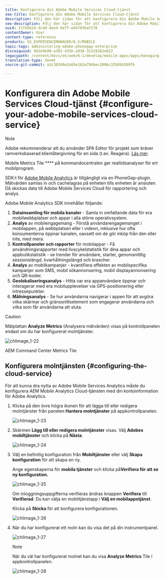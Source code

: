 ```yaml
---
title: Konfigurera din Adobe Mobile Services Cloud-tjänst
seo-title: Konfigurera din Adobe Mobile Services Cloud-tjänst
description: Följ den här sidan för att konfigurera din Adobe Mobile Services Cloud-tjänst.
seo-description: Följ den här sidan för att konfigurera din Adobe Mobile Services Cloud-tjänst.
uuid: 21fe5b24-dc4d-4ee4-9e7f-ed4783baf276
contentOwner: User
content-type: reference
products: SG_EXPERIENCEMANAGER/6.5/MOBILE
topic-tags: administering-adobe-phonegap-enterprise
discoiquuid: 962e9e98-a303-435b-a938-31319282e022
legacypath: /content/docs/en/aem/6-1/develop/mobile-apps/apps/managing-aem-mobile-apps/configure-your-adobe-phonegap-build-cloud-service1
translation-type: tm+mt
source-git-commit: a3c303d4e3a85e1b2e794bec2006c335056309fb

---
```



# Konfigurera din Adobe Mobile Services Cloud-tjänst {#configure-your-adobe-mobile-services-cloud-service}

>[!NOTE]
>
>Adobe rekommenderar att du använder SPA Editor för projekt som kräver ramverksbaserad klientåtergivning för en sida (t.ex. Reagera). [Läs mer](/help/sites-developing/spa-overview.md).

Mobile Metrics Tile **** på kommandocentralen ger realtidsanalyser för ert mobilprogram.

SDK:t för [Adobe Mobile Analytics](https://www.adobe.com/ca/solutions/digital-analytics/mobile-web-apps-analytics.html) är tillgängligt via en PhoneGap-plugin. Mätvärden samlas in och cachelagras på enheten tills enheten är ansluten. Då skickas data till Adobe Mobile Services Cloud för rapportering och analys.

Adobe Mobile Analytics SDK innehåller följande:

1. **Datainsamling för mobila kanaler** - Samla in omfattande data för era mobilwebbplatser och appar i alla större operativsystem.
1. **Analys** av mobilengagemang - Förstå användarengagemanget i mobilappen, på webbplatsen eller i videon, inklusive hur ofta konsumenterna öppnar kanalen, oavsett om de gör inköp från den eller inte, med mera.
1. **Kontrollpaneler och rapporter** för mobilappar - Få användningsrapporter med livscykelstatistik för dina appar och appbutikstatistik - se trender för användare, starter, genomsnittlig sessionslängd, kvarhållningslängd och krascher.
1. **Analys** av mobilkampanjer - kvantifiera effekten av mobilspecifika kampanjer som SMS, mobil sökannonsering, mobil displayannonsering och QR-koder.
1. **Geolokaliseringsanalys** - Hitta var era appanvändare öppnar och interagerar med era mobilupplevelser via GPS-positionering eller intressepunkter.
1. **Målningsanalys** - Se hur användarna navigerar i appen för att avgöra vilka skärmar och gränssnittselement som engagerar användarna och vilka som får användarna att sluta.

>[!CAUTION]
>
>Mätplattan **Analyze Metrics** (Analysera mätvärden) visas på kontrollpanelen endast om du har konfigurerat molntjänster.

![chlimage_1-22](assets/chlimage_1-22.png)

AEM Command Center Metrics Tile

## Konfigurera molntjänsten {#configuring-the-cloud-service}

För att kunna dra nytta av Adobe Mobile Services Analytics måste du konfigurera AEM Mobile Analytics Cloud-tjänsten med din kontoinformation för Adobe Analytics.

1. Klicka på den övre högra ikonen för att lägga till eller redigera molntjänster från panelen **Hantera molntjänster** på appkontrollpanelen.

   ![chlimage_1-23](assets/chlimage_1-23.png)

1. Skärmen **Lägg till eller redigera molntjänster** visas. Välj **Adobes mobiltjänster** och klicka på **Nästa**.

   ![chlimage_1-24](assets/chlimage_1-24.png)

1. Välj en befintlig konfiguration från **Mobiltjänster** eller välj **Skapa konfiguration** för att skapa en ny.

   Ange egenskaperna för **mobila tjänster** och klicka på&#x200B;**Verifiera för att se ny konfiguration.**

   ![chlimage_1-25](assets/chlimage_1-25.png)

   Om inloggningsuppgifterna verifieras ändras knappen **Verifiera** till **Verifierad**. Du kan välja en mobiltjänstapp i **Välj en mobilappstjänst**.

   Klicka på **Skicka** för att konfigurera konfigurationen.

   ![chlimage_1-26](assets/chlimage_1-26.png)

1. När du har konfigurerat ett moln kan du visa det på din instrumentpanel.

   ![chlimage_1-27](assets/chlimage_1-27.png)

   >[!NOTE]
   >
   >När du väl har konfigurerat molnet kan du visa **Analyze Metrics** Tile i appkontrollpanelen.

   ![chlimage_1-28](assets/chlimage_1-28.png)


